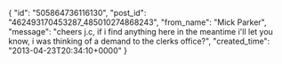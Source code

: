  {
   "id": "505864736116130",
   "post_id": "462493170453287_485010274868243",
   "from_name": "Mick Parker",
   "message": "cheers j.c, if i find anything here in the meantime i'll let you know, i was thinking of a demand to the clerks office?",
   "created_time": "2013-04-23T20:34:10+0000"
 }
